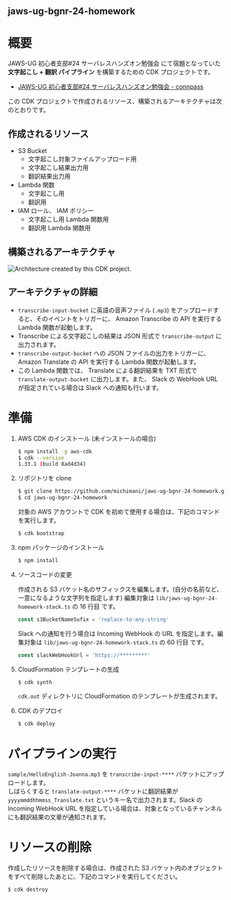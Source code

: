 jaws-ug-bgnr-24-homework
---

# 概要

JAWS-UG 初心者支部#24 サーバレスハンズオン勉強会 にて宿題となっていた **文字起こし + 翻訳 パイプライン** を構築するための CDK プロジェクトです。

- [JAWS-UG 初心者支部#24 サーバレスハンズオン勉強会 - connpass](https://jawsug-bgnr.connpass.com/event/165065/)

この CDK プロジェクトで作成されるリソース、構築されるアーキテクチャは次のとおりです。

## 作成されるリソース

- S3 Bucket
  - 文字起こし対象ファイルアップロード用
  - 文字起こし結果出力用
  - 翻訳結果出力用
- Lambda 関数
  - 文字起こし用
  - 翻訳用
- IAM ロール、 IAM ポリシー
  - 文字起こし用 Lambda 関数用
  - 翻訳用 Lambda 関数用

## 構築されるアーキテクチャ

![Architecture created by this CDK project.](./docs/images/JAWS-UG-Beginner-#24-Homework.jpg)

## アーキテクチャの詳細

- `transcribe-input-bucket` に英語の音声ファイル (`.mp3`) をアップロードすると、そのイベントをトリガーに、 Amazon Transcribe の API を実行する Lambda 関数が起動します。
- Transcribe による文字起こしの結果は JSON 形式で `transcribe-output` に出力されます。
- `transcribe-output-bucket` への JSON ファイルの出力をトリガーに、 Amazon Translate の API を実行する Lambda 関数が起動します。
- この Lambda 関数では、 Translate による翻訳結果を TXT 形式で `translate-output-bucket` に出力します。また、 Slack の WebHook URL が指定されている場合は Slack への通知も行います。

# 準備

1. AWS CDK のインストール (未インストールの場合)

    ```bash
    $ npm install -g aws-cdk
    $ cdk --version
    1.33.1 (build 8ad4d34)
    ```

2. リポジトリを clone

    ```bash
    $ git clone https://github.com/michimani/jaws-ug-bgnr-24-homework.git
    $ cd jaws-ug-bgnr-24-homework
    ```
    
    対象の AWS アカウントで CDK を初めて使用する場合は、下記のコマンドを実行します。
    
    ```bash
    $ cdk bootstrap
    ```

3. npm パッケージのインストール

    ```bash
    $ npm install
    ```

4. ソースコードの変更

    作成される S3 バケット名のサフィックスを編集します。(自分の名前など、一意になるような文字列を指定します)
    編集対象は `lib/jaws-ug-bgnr-24-homework-stack.ts` の 16 行目 です。
    
    ```typescript
    const s3BucketNameSufix = 'replace-to-any-string'
    ```
    
    Slack への通知を行う場合は Incoming WebHook の URL を指定します。編集対象は  `lib/jaws-ug-bgnr-24-homework-stack.ts` の 60 行目 です。
    
    ```typescript
    const slackWebHookUrl = 'https://*********'
    ```
  
5. CloudFormation テンプレートの生成

    ```bash
    $ cdk synth
    ```
    
    `cdk.out` ディレクトリに CloudFormation のテンプレートが生成されます。

6. CDK のデプロイ

    ```bash
    $ cdk deploy
    ```

# パイプラインの実行

`sample/HelloEnglish-Joanna.mp3` を `transcribe-input-****` バケットにアップロードします。  
しばらくすると `translate-output-****` バケットに翻訳結果が `yyyymmddhhmmss_Translate.txt` というキー名で出力されます。Slack の Incoming WebHook URL を指定している場合は、対象となっているチャンネルにも翻訳結果の文章が通知されます。

# リソースの削除

作成したリソースを削除する場合は、作成された S3 バケット内のオブジェクトをすべて削除したあとに、下記のコマンドを実行してください。

```bash
$ cdk destroy
```